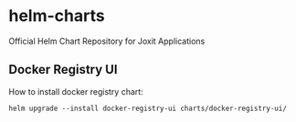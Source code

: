 # helm-charts

Official Helm Chart Repository for Joxit Applications

## Docker Registry UI

How to install docker registry chart:

```
helm upgrade --install docker-registry-ui charts/docker-registry-ui/
```